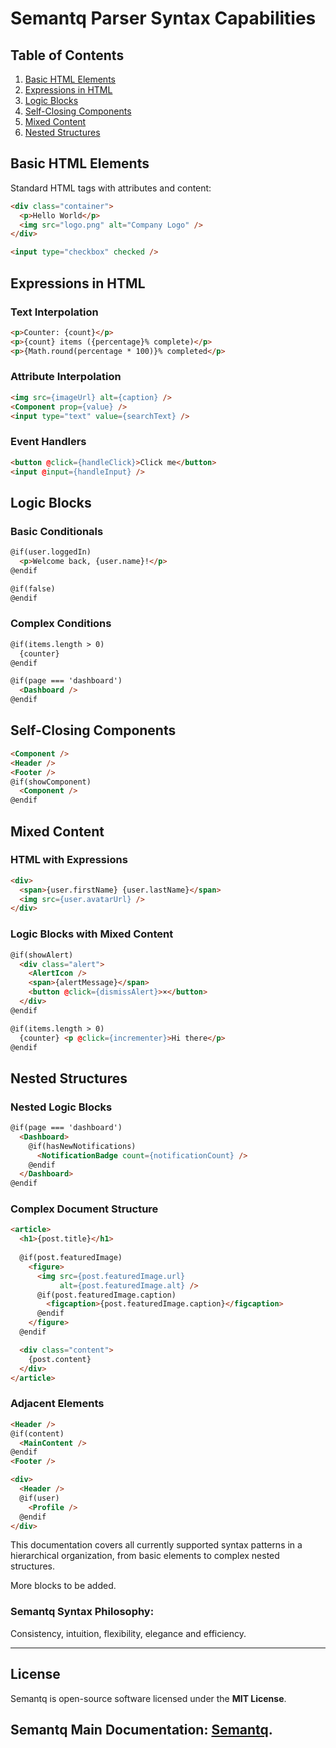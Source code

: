 
# Semantq Parser Syntax Capabilities

## Table of Contents
1. [Basic HTML Elements](#basic-html-elements)
2. [Expressions in HTML](#expressions-in-html)
3. [Logic Blocks](#logic-blocks)
4. [Self-Closing Components](#self-closing-components)
5. [Mixed Content](#mixed-content)
6. [Nested Structures](#nested-structures)

## Basic HTML Elements

Standard HTML tags with attributes and content:

```html
<div class="container">
  <p>Hello World</p>
  <img src="logo.png" alt="Company Logo" />
</div>

<input type="checkbox" checked />
```

## Expressions in HTML

### Text Interpolation
```html
<p>Counter: {count}</p>
<p>{count} items ({percentage}% complete)</p>
<p>{Math.round(percentage * 100)}% completed</p>
```

### Attribute Interpolation
```html
<img src={imageUrl} alt={caption} />
<Component prop={value} />
<input type="text" value={searchText} />
```

### Event Handlers
```html
<button @click={handleClick}>Click me</button>
<input @input={handleInput} />
```

## Logic Blocks

### Basic Conditionals
```html
@if(user.loggedIn)
  <p>Welcome back, {user.name}!</p>
@endif

@if(false)
@endif
```

### Complex Conditions
```html
@if(items.length > 0)
  {counter}
@endif

@if(page === 'dashboard')
  <Dashboard />
@endif
```

## Self-Closing Components

```html
<Component />
<Header />
<Footer />
@if(showComponent)
  <Component />
@endif
```

## Mixed Content

### HTML with Expressions
```html
<div>
  <span>{user.firstName} {user.lastName}</span>
  <img src={user.avatarUrl} />
</div>
```

### Logic Blocks with Mixed Content
```html
@if(showAlert)
  <div class="alert">
    <AlertIcon />
    <span>{alertMessage}</span>
    <button @click={dismissAlert}>×</button>
  </div>
@endif

@if(items.length > 0)
  {counter} <p @click={incrementer}>Hi there</p>
@endif
```

## Nested Structures

### Nested Logic Blocks
```html
@if(page === 'dashboard')
  <Dashboard>
    @if(hasNewNotifications)
      <NotificationBadge count={notificationCount} />
    @endif
  </Dashboard>
@endif
```

### Complex Document Structure
```html
<article>
  <h1>{post.title}</h1>
  
  @if(post.featuredImage)
    <figure>
      <img src={post.featuredImage.url} 
           alt={post.featuredImage.alt} />
      @if(post.featuredImage.caption)
        <figcaption>{post.featuredImage.caption}</figcaption>
      @endif
    </figure>
  @endif

  <div class="content">
    {post.content}
  </div>
</article>
```

### Adjacent Elements
```html
<Header />
@if(content)
  <MainContent />                
@endif
<Footer />

<div>
  <Header />
  @if(user)
    <Profile />
  @endif
</div>
```

This documentation covers all currently supported syntax patterns in a hierarchical organization, from basic elements to complex nested structures.

More blocks to be added. 

### Semantq Syntax Philosophy:

Consistency, intuition, flexibility, elegance and efficiency. 

---

## **License**

Semantq is open-source software licensed under the **MIT License**.

## Semantq Main Documentation: [Semantq](https://github.com/Gugulethu-Nyoni/semantq).
